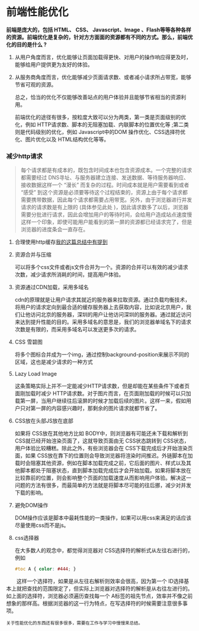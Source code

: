 # 前端性能优化

**前端是庞大的，包括 HTML、 CSS、 Javascript、Image 、Flash等等各种各样的资源。前端优化是复杂的，针对方方面面的资源都有不同的方式。那么，前端优化的目的是什么 ?**

1. 从用户角度而言，优化能够让页面加载得更快、对用户的操作响应得更及时，能够给用户提供更为友好的体验。
2. 从服务商角度而言，优化能够减少页面请求数、或者减小请求所占带宽，能够节省可观的资源。

    总之，恰当的优化不仅能够改善站点的用户体验并且能够节省相当的资源利用。

    前端优化的途径有很多，按粒度大致可以分为两类，第一类是页面级别的优化，例如 HTTP请求数、脚本的无阻塞加载、内联脚本的位置优化等 ;第二类则是代码级别的优化，例如 Javascript中的DOM 操作优化、CSS选择符优化、图片优化以及 HTML结构优化等等。

### 减少http请求

> 每个请求都是有成本的，既包含时间成本也包含资源成本。一个完整的请求都需要经过 DNS寻址、与服务器建立连接、发送数据、等待服务器响应、接收数据这样一个 “漫长” 而复杂的过程。时间成本就是用户需要看到或者 “感受” 到这个资源是必须要等待这个过程结束的，资源上由于每个请求都需要携带数据，因此每个请求都需要占用带宽。另外，由于浏览器进行并发请求的请求数是有上限的 (具体参见此处 )，因此请求数多了以后，浏览器需要分批进行请求，因此会增加用户的等待时间，会给用户造成站点速度慢这样一个印象，即使可能用户能看到的第一屏的资源都已经请求完了，但是浏览器的进度条会一直存在。

1. 合理使用http缓存[我的这篇总结中有提到](https://zhanglujs.github.io/blog/#/cache)
2. 资源合并与压缩

    可以将多个css文件或者js文件合并为一个。资源的合并可以有效的减少请求次数，减少请求所消耗的时间，提高用户体验。
3. 资源通过CDN加载，采用多域名

    cdn的原理就是让用户请求其就近的服务器来拉取资源。通过负载均衡技术，将用户的请求定向到最合适的缓存服务器上去获取内容，比如说北京用户，我们让他访问北京的服务器，深圳的用户让他访问深圳的服务器。通过就近访问来达到提升性能的目的。采用多域名的意思是，我们的浏览器单域名下的请求次数是有限的，而采用多域名可以发送更多次的请求。

4. CSS 雪碧图

    将多个图标合并成为一个img，通过控制background-position来展示不同的区域，这也是减少请求的一种方式
5. Lazy Load Image

    这条策略实际上并不一定能减少HTTP请求数，但是却能在某些条件下或者页面刚加载时减少 HTTP请求数。对于图片而言，在页面刚加载的时候可以只加载第一屏，当用户继续往后滚屏的时候才加载后续的图片。这样一来，假如用户只对第一屏的内容感兴趣时，那剩余的图片请求就都节省了。
6. CSS放在头部JS放在底部

    如果将 CSS放在其他地方比如 BODY中，则浏览器有可能还未下载和解析到 CSS就已经开始渲染页面了，这就导致页面由无 CSS状态跳转到 CSS状态，用户体验比较糟糕。除此之外，有些浏览器会在 CSS下载完成后才开始渲染页面，如果 CSS放在靠下的位置则会导致浏览器将渲染时间推迟。外链脚本在加载时会阻塞其他资源，例如在脚本加载完成之前，它后面的图片、样式以及其他脚本都处于阻塞状态，直到脚本加载完成后才会开始加载。如果将脚本放在比较靠前的位置，则会影响整个页面的加载速度从而影响用户体验。解决这一问题的方法有很多，而最简单的方法就是将脚本尽可能的往后挪，减少对并发下载的影响。
7. 避免DOM操作

    DOM操作应该是脚本中最耗性能的一类操作，如果可以用css来满足的话应该尽量使用css而不是js。
8. css选择器

    在大多数人的观念中，都觉得浏览器对 CSS选择符的解析式从左往右进行的，例如
    ```css
    #toc A { color: #444; }
    ```
　　这样一个选择符，如果是从左往右解析则效率会很高，因为第一个 ID选择基本上就把查找的范围限定了，但实际上浏览器对选择符的解析是从右往左进行的。如上面的选择符，浏览器必须遍历查找每一个 A标签的祖先节点，效率并不像之前想象的那样高。根据浏览器的这一行为特点，在写选择符的时候需要注意很多事项。

`关于性能优化的东西还有很多很多，需要在工作与学习中慢慢来总结。`
